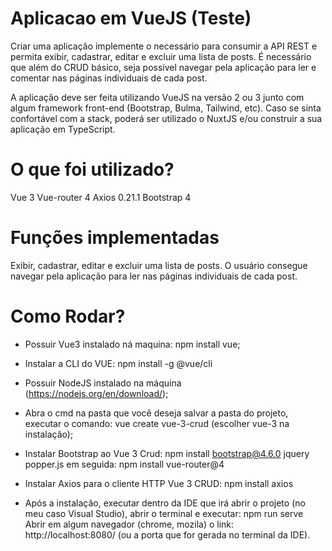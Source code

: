 # Aplicacao em VueJS (Teste)

Criar uma aplicação implemente o necessário para consumir a API REST e permita exibir, cadastrar, editar e excluir uma lista de posts. É necessário que além do CRUD básico, seja possível navegar pela aplicação para ler e comentar nas páginas individuais de cada post.

A aplicação deve ser feita utilizando VueJS na versão 2 ou 3 junto com algum framework front-end (Bootstrap, Bulma, Tailwind, etc). Caso se sinta confortável com a stack, poderá ser utilizado o NuxtJS e/ou construir a sua aplicação em TypeScript.

# O que foi utilizado?

Vue 3
Vue-router 4
Axios 0.21.1
Bootstrap 4

# Funções implementadas

Exibir, cadastrar, editar e excluir uma lista de posts. 
O usuário consegue navegar pela aplicação para ler nas páginas individuais de cada post.

# Como Rodar?

* Possuir Vue3 instalado ná maquina: npm install vue;

* Instalar a CLI do VUE: npm install -g @vue/cli

* Possuir NodeJS instalado na máquina (https://nodejs.org/en/download/);

* Abra o cmd na pasta que você deseja salvar a pasta do projeto, executar o comando:
vue create vue-3-crud (escolher vue-3 na instalação);

* Instalar Bootstrap ao Vue 3 Crud: npm install bootstrap@4.6.0 jquery popper.js
em seguida: npm install vue-router@4

* Instalar Axios para o cliente HTTP Vue 3 CRUD: npm install axios

* Após a instalação, executar dentro da IDE que irá abrir o projeto (no meu caso Visual Studio), abrir o terminal e executar: npm run serve
Abrir em algum navegador (chrome, mozila) o link: http://localhost:8080/ (ou a porta que for gerada no terminal da IDE).




